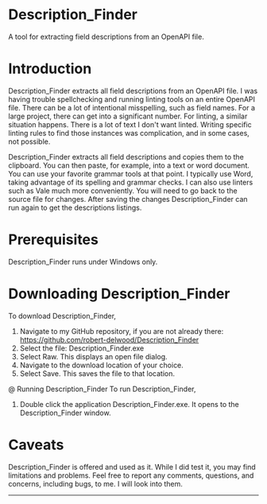 # Description_Finder
A tool for extracting field descriptions from an OpenAPI file.

# Introduction
Description_Finder extracts all field descriptions from an OpenAPI file.
I was having trouble spellchecking and running linting tools on an entire OpenAPI file.
There can be a lot of intentional misspelling, such as field names.
For a large project, there can get into a significant number.
For linting, a similar situation happens.
There is a lot of text I don't want linted.
Writing specific linting rules to find those instances was complication, and in some cases, not possible.

Description_Finder extracts all field descriptions and copies them to the clipboard.
You can then paste, for example, into a text or word document.
You can use your favorite grammar tools at that point.
I typically use Word, taking advantage of its spelling and grammar checks.
I can also use linters such as Vale much more conveniently. 
You will need to go back to the source file for changes.
After saving the changes Description_Finder can run again to get the descriptions listings.

# Prerequisites
Description_Finder runs under Windows only.

# Downloading Description_Finder
To download Description_Finder,
1. Navigate to my GitHub repository, if you are not already there: https://github.com/robert-delwood/Description_Finder
1. Select the file: Description_Finder.exe
1. Select Raw. This displays an open file dialog.
1. Navigate to the download location of your choice.
1. Select Save. This saves the file to that location.

@ Running Description_Finder
To run Description_Finder,
1. Double click the application Description_Finder.exe.
It opens to the Description_Finder window.



# Caveats
Description_Finder is offered and used as it.
While I did test it, you may find limitations and problems.
Feel free to report any comments, questions, and concerns, including bugs, to me.
I will look into them.
****
